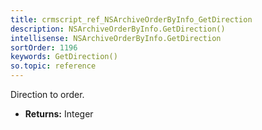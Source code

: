 ```yaml
---
title: crmscript_ref_NSArchiveOrderByInfo_GetDirection
description: NSArchiveOrderByInfo.GetDirection()
intellisense: NSArchiveOrderByInfo.GetDirection
sortOrder: 1196
keywords: GetDirection()
so.topic: reference
---
```



Direction to order.



* **Returns:** Integer


